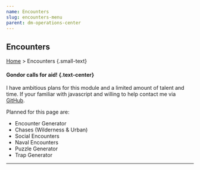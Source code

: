 ```yaml
---
name: Encounters
slug: encounters-menu
parent: dm-operations-center
---
```

## Encounters
[Home](dm-operations-center) > Encounters {.small-text}

#### Gondor calls for aid! {.text-center}

I have ambitious plans for this module and a limited amount of talent and time. If your familiar with javascript and willing to help contact me via <a href="https://github.com/MrFarland">GitHub</a>.</p>

Planned for this page are:
- Encounter Generator
- Chases (Wilderness & Urban)
- Social Encounters
- Naval Encounters
- Puzzle Generator
- Trap Generator


<hr/>